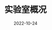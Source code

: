 ---
title: 实验室概况
date: 2022-10-24
type: landing

sections:
  - block: slider
    content:
      slides:
        - title: 👋 欢迎来到复杂系统与控制实验室
          content: 了解我们的研究方向和最新进展...
          align: center
          background:
            image:
              filename: coders.jpg
              filters:
                brightness: 0.7
            position: right
            color: '#666'
        - title: 研究领域 ⚡️
          content: '复杂系统建模、分析与控制'
          align: left
          background:
            image:
              filename: contact.jpg
              filters:
                brightness: 0.7
            position: center
            color: '#555'
        - title: 加入我们 🌎
          content: '欢迎优秀的研究生加入我们的团队'
          align: right
          background:
            image:
              filename: welcome.jpg
              filters:
                brightness: 0.5
            position: center
            color: '#333'
    design:
      slide_height: ''
      is_fullscreen: true
      loop: false
      interval: 2000
---